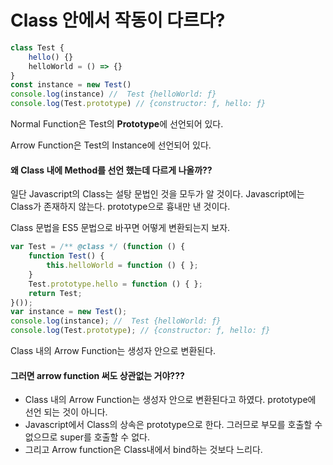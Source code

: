 # Class 안에서 작동이 다르다?



```javascript
class Test {
    hello() {}
    helloWorld = () => {}
}
const instance = new Test()
console.log(instance) //  Test {helloWorld: ƒ}
console.log(Test.prototype) // {constructor: ƒ, hello: ƒ}

```

Normal Function은 Test의 **Prototype**에 선언되어 있다.

Arrow Function은 Test의 Instance에 선언되어 있다.

#### 

#### 왜 Class 내에 Method를 선언 했는데 다르게 나올까??

일단 Javascript의 Class는 설탕 문법인 것을 모두가 알 것이다. Javascript에는 Class가 존재하지 않는다. prototype으로 흉내만 낸 것이다.

Class 문법을 ES5 문법으로 바꾸면 어떻게 변환되는지 보자.

```javascript
var Test = /** @class */ (function () {
    function Test() {
        this.helloWorld = function () { };
    }
    Test.prototype.hello = function () { };
    return Test;
}());
var instance = new Test();
console.log(instance); //  Test {helloWorld: ƒ}
console.log(Test.prototype); // {constructor: ƒ, hello: ƒ}
```

Class 내의 Arrow Function는 생성자 안으로 변환된다.

#### 그러면 arrow function 써도 상관없는 거야???

* Class 내의 Arrow Function는 생성자 안으로 변환된다고 하였다. prototype에 선언 되는 것이 아니다. 
* Javascript에서 Class의 상속은 prototype으로 한다. 그러므로 부모를 호출할 수 없으므로 super를 호출할 수 없다. 
* 그리고 Arrow function은 Class내에서 bind하는 것보다 느리다.



